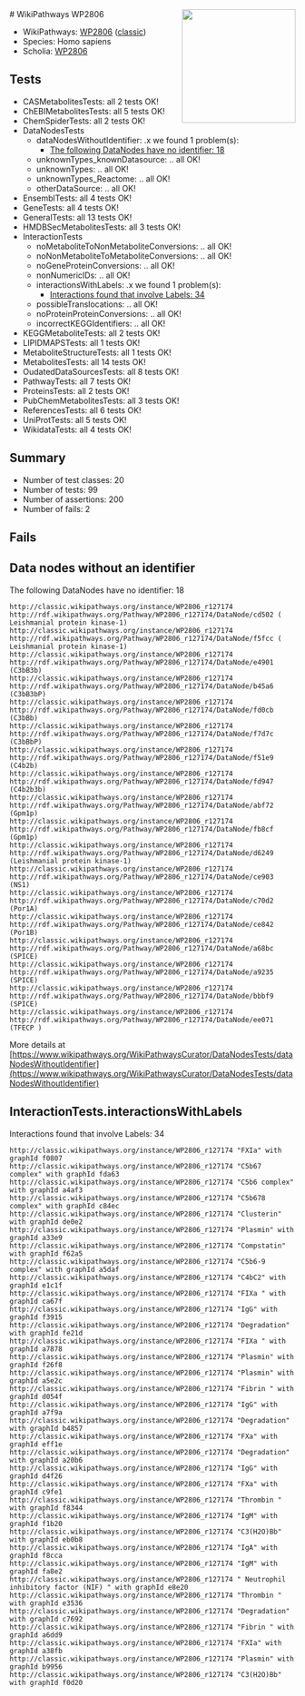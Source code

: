 <img style="float: right; width: 200px" src="https://upload.wikimedia.org/wikipedia/commons/thumb/8/83/Wplogo_with_text_500.png/640px-Wplogo_with_text_500.png" />
# WikiPathways WP2806

* WikiPathways: [WP2806](https://wikipathways.org/pathways/WP2806) ([classic](https://classic.wikipathways.org/instance/WP2806))
* Species: Homo sapiens
* Scholia: [WP2806](https://scholia.toolforge.org/wikipathways/WP2806)
## Tests
* CASMetabolitesTests: all 2 tests OK!
* ChEBIMetabolitesTests: all 5 tests OK!
* ChemSpiderTests: all 2 tests OK!
* DataNodesTests
    * dataNodesWithoutIdentifier: .x we found 1 problem(s):
        * [The following DataNodes have no identifier: 18](#8792c498)
    * unknownTypes_knownDatasource: .. all OK!
    * unknownTypes: .. all OK!
    * unknownTypes_Reactome: .. all OK!
    * otherDataSource: .. all OK!
* EnsemblTests: all 4 tests OK!
* GeneTests: all 4 tests OK!
* GeneralTests: all 13 tests OK!
* HMDBSecMetabolitesTests: all 3 tests OK!
* InteractionTests
    * noMetaboliteToNonMetaboliteConversions: .. all OK!
    * noNonMetaboliteToMetaboliteConversions: .. all OK!
    * noGeneProteinConversions: .. all OK!
    * nonNumericIDs: .. all OK!
    * interactionsWithLabels: .x we found 1 problem(s):
        * [Interactions found that involve Labels: 34](#fe97a8fa)
    * possibleTranslocations: .. all OK!
    * noProteinProteinConversions: .. all OK!
    * incorrectKEGGIdentifiers: .. all OK!
* KEGGMetaboliteTests: all 2 tests OK!
* LIPIDMAPSTests: all 1 tests OK!
* MetaboliteStructureTests: all 1 tests OK!
* MetabolitesTests: all 14 tests OK!
* OudatedDataSourcesTests: all 8 tests OK!
* PathwayTests: all 7 tests OK!
* ProteinsTests: all 2 tests OK!
* PubChemMetabolitesTests: all 3 tests OK!
* ReferencesTests: all 6 tests OK!
* UniProtTests: all 5 tests OK!
* WikidataTests: all 4 tests OK!


## Summary

* Number of test classes: 20
* Number of tests: 99
* Number of assertions: 200
* Number of fails: 2

## Fails

<a name="8792c498" />

## Data nodes without an identifier

The following DataNodes have no identifier: 18
```
http://classic.wikipathways.org/instance/WP2806_r127174 http://rdf.wikipathways.org/Pathway/WP2806_r127174/DataNode/cd502 ( Leishmanial protein kinase-1)
http://classic.wikipathways.org/instance/WP2806_r127174 http://rdf.wikipathways.org/Pathway/WP2806_r127174/DataNode/f5fcc ( Leishmanial protein kinase-1)
http://classic.wikipathways.org/instance/WP2806_r127174 http://rdf.wikipathways.org/Pathway/WP2806_r127174/DataNode/e4901 (C3bB3b)
http://classic.wikipathways.org/instance/WP2806_r127174 http://rdf.wikipathways.org/Pathway/WP2806_r127174/DataNode/b45a6 (C3bB3bP)
http://classic.wikipathways.org/instance/WP2806_r127174 http://rdf.wikipathways.org/Pathway/WP2806_r127174/DataNode/fd0cb (C3bBb)
http://classic.wikipathways.org/instance/WP2806_r127174 http://rdf.wikipathways.org/Pathway/WP2806_r127174/DataNode/f7d7c (C3bBbP)
http://classic.wikipathways.org/instance/WP2806_r127174 http://rdf.wikipathways.org/Pathway/WP2806_r127174/DataNode/f51e9 (C4b2b)
http://classic.wikipathways.org/instance/WP2806_r127174 http://rdf.wikipathways.org/Pathway/WP2806_r127174/DataNode/fd947 (C4b2b3b)
http://classic.wikipathways.org/instance/WP2806_r127174 http://rdf.wikipathways.org/Pathway/WP2806_r127174/DataNode/abf72 (Gpm1p)
http://classic.wikipathways.org/instance/WP2806_r127174 http://rdf.wikipathways.org/Pathway/WP2806_r127174/DataNode/fb8cf (Gpm1p)
http://classic.wikipathways.org/instance/WP2806_r127174 http://rdf.wikipathways.org/Pathway/WP2806_r127174/DataNode/d6249 (Leishmanial protein kinase-1)
http://classic.wikipathways.org/instance/WP2806_r127174 http://rdf.wikipathways.org/Pathway/WP2806_r127174/DataNode/ce903 (NS1)
http://classic.wikipathways.org/instance/WP2806_r127174 http://rdf.wikipathways.org/Pathway/WP2806_r127174/DataNode/c70d2 (Por1A)
http://classic.wikipathways.org/instance/WP2806_r127174 http://rdf.wikipathways.org/Pathway/WP2806_r127174/DataNode/ce842 (Por1B)
http://classic.wikipathways.org/instance/WP2806_r127174 http://rdf.wikipathways.org/Pathway/WP2806_r127174/DataNode/a68bc (SPICE)
http://classic.wikipathways.org/instance/WP2806_r127174 http://rdf.wikipathways.org/Pathway/WP2806_r127174/DataNode/a9235 (SPICE)
http://classic.wikipathways.org/instance/WP2806_r127174 http://rdf.wikipathways.org/Pathway/WP2806_r127174/DataNode/bbbf9 (SPICE)
http://classic.wikipathways.org/instance/WP2806_r127174 http://rdf.wikipathways.org/Pathway/WP2806_r127174/DataNode/ee071 (TFECP )
```

More details at [https://www.wikipathways.org/WikiPathwaysCurator/DataNodesTests/dataNodesWithoutIdentifier](https://www.wikipathways.org/WikiPathwaysCurator/DataNodesTests/dataNodesWithoutIdentifier)

<a name="fe97a8fa" />

## InteractionTests.interactionsWithLabels

Interactions found that involve Labels: 34
```
http://classic.wikipathways.org/instance/WP2806_r127174 "FXIa" with graphId f0807
http://classic.wikipathways.org/instance/WP2806_r127174 "C5b67 complex" with graphId fda63
http://classic.wikipathways.org/instance/WP2806_r127174 "C5b6 complex" with graphId a4af3
http://classic.wikipathways.org/instance/WP2806_r127174 "C5b678 complex" with graphId c84ec
http://classic.wikipathways.org/instance/WP2806_r127174 "Clusterin" with graphId de0e2
http://classic.wikipathways.org/instance/WP2806_r127174 "Plasmin" with graphId a33e9
http://classic.wikipathways.org/instance/WP2806_r127174 "Compstatin" with graphId f62a5
http://classic.wikipathways.org/instance/WP2806_r127174 "C5b6-9 complex" with graphId a5daf
http://classic.wikipathways.org/instance/WP2806_r127174 "C4bC2" with graphId e1c1f
http://classic.wikipathways.org/instance/WP2806_r127174 "FIXa " with graphId ca67f
http://classic.wikipathways.org/instance/WP2806_r127174 "IgG" with graphId f3915
http://classic.wikipathways.org/instance/WP2806_r127174 "Degradation" with graphId fe21d
http://classic.wikipathways.org/instance/WP2806_r127174 "FIXa " with graphId a7878
http://classic.wikipathways.org/instance/WP2806_r127174 "Plasmin" with graphId f26f8
http://classic.wikipathways.org/instance/WP2806_r127174 "Plasmin" with graphId a5e2c
http://classic.wikipathways.org/instance/WP2806_r127174 "Fibrin " with graphId d054f
http://classic.wikipathways.org/instance/WP2806_r127174 "IgG" with graphId a7f9a
http://classic.wikipathways.org/instance/WP2806_r127174 "Degradation" with graphId b4857
http://classic.wikipathways.org/instance/WP2806_r127174 "FXa" with graphId eff1e
http://classic.wikipathways.org/instance/WP2806_r127174 "Degradation" with graphId a20b6
http://classic.wikipathways.org/instance/WP2806_r127174 "IgG" with graphId d4f26
http://classic.wikipathways.org/instance/WP2806_r127174 "FXa" with graphId c9fe1
http://classic.wikipathways.org/instance/WP2806_r127174 "Thrombin " with graphId f8344
http://classic.wikipathways.org/instance/WP2806_r127174 "IgM" with graphId f1b20
http://classic.wikipathways.org/instance/WP2806_r127174 "C3(H2O)Bb" with graphId eb0b8
http://classic.wikipathways.org/instance/WP2806_r127174 "IgA" with graphId f8cca
http://classic.wikipathways.org/instance/WP2806_r127174 "IgM" with graphId fa8e2
http://classic.wikipathways.org/instance/WP2806_r127174 " Neutrophil inhibitory factor (NIF) " with graphId e8e20
http://classic.wikipathways.org/instance/WP2806_r127174 "Thrombin " with graphId e3536
http://classic.wikipathways.org/instance/WP2806_r127174 "Degradation" with graphId c7692
http://classic.wikipathways.org/instance/WP2806_r127174 "Fibrin " with graphId a6dd9
http://classic.wikipathways.org/instance/WP2806_r127174 "FXIa" with graphId a38fb
http://classic.wikipathways.org/instance/WP2806_r127174 "Plasmin" with graphId b9956
http://classic.wikipathways.org/instance/WP2806_r127174 "C3(H2O)Bb" with graphId f0d20
```

